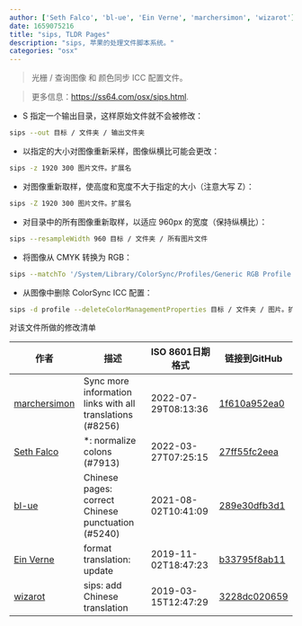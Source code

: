 ```yaml
---
author: ['Seth Falco', 'bl-ue', 'Ein Verne', 'marchersimon', 'wizarot']
date: 1659075216
title: "sips, TLDR Pages"
description: "sips, 苹果的处理文件脚本系统。"
categories: "osx"
---
```

> 光栅 / 查询图像 和 颜色同步 ICC 配置文件。

> 更多信息：<https://ss64.com/osx/sips.html>.

- S 指定一个输出目录，这样原始文件就不会被修改：

```bash
sips --out 目标 / 文件夹 / 输出文件夹
```

- 以指定的大小对图像重新采样，图像纵横比可能会更改：

```bash
sips -z 1920 300 图片文件。扩展名
```

- 对图像重新取样，使高度和宽度不大于指定的大小（注意大写 Z）：

```bash
sips -Z 1920 300 图片文件。扩展名
```

- 对目录中的所有图像重新取样，以适应 960px 的宽度（保持纵横比）：

```bash
sips --resampleWidth 960 目标 / 文件夹 / 所有图片文件
```

- 将图像从 CMYK 转换为 RGB：

```bash
sips --matchTo '/System/Library/ColorSync/Profiles/Generic RGB Profile.icc' 目标 / 文件夹 / 图片。扩展 目标 / 文件夹 / 输出文件夹
```

- 从图像中删除 ColorSync ICC 配置：

```bash
sips -d profile --deleteColorManagementProperties 目标 / 文件夹 / 图片。扩展
```
对该文件所做的修改清单


作者 | 描述 | ISO 8601日期格式 | 链接到GitHub
------|-----|-----|-----
[marchersimon](mailto:50295997+marchersimon@users.noreply.github.com) | Sync more information links with all translations (#8256) | 2022-07-29T08:13:36 | [1f610a952ea0](https://github.com/tldr-pages/tldr/commit/1f610a952ea0d53e0a1bdbd1246ef81f24db2f3f)
[Seth Falco](mailto:seth@falco.fun) | *: normalize colons (#7913) | 2022-03-27T07:25:15 | [27ff55fc2eea](https://github.com/tldr-pages/tldr/commit/27ff55fc2eea445eb5216c3b1d934960539fc024)
[bl-ue](mailto:54780737+bl-ue@users.noreply.github.com) | Chinese pages: correct Chinese punctuation (#5240) | 2021-08-02T10:41:09 | [289e30dfb3d1](https://github.com/tldr-pages/tldr/commit/289e30dfb3d1d73bade9e3610e12bfc90e9270ae)
[Ein Verne](mailto:einverne@gmail.com) | format translation: update | 2019-11-02T18:47:23 | [b33795f8ab11](https://github.com/tldr-pages/tldr/commit/b33795f8ab11d9b0b539e149d5f450af7a059b3a)
[wizarot](mailto:wizarot@qq.com) | sips: add Chinese translation | 2019-03-15T12:47:29 | [3228dc020659](https://github.com/tldr-pages/tldr/commit/3228dc020659367afa042502c265b1117f2c0635)


